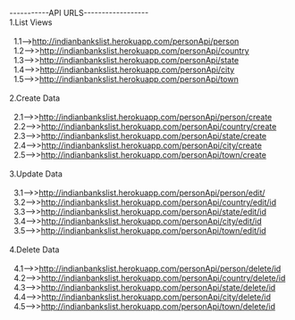 -----------API URLS------------------
<br>
1.List Views<br><br>
&nbsp; 1.1-->http://indianbankslist.herokuapp.com/personApi/person<br>
&nbsp;  1.2-->>http://indianbankslist.herokuapp.com/personApi/country<br>
&nbsp;  1.3-->>http://indianbankslist.herokuapp.com/personApi/state<br>
&nbsp;  1.4-->>http://indianbankslist.herokuapp.com/personApi/city<br>
&nbsp;  1.5-->>http://indianbankslist.herokuapp.com/personApi/town<br><br>
2.Create Data<br><br>
&nbsp;  2.1-->>http://indianbankslist.herokuapp.com/personApi/person/create<br>
&nbsp;  2.2-->>http://indianbankslist.herokuapp.com/personApi/country/create<br>
&nbsp;  2.3-->>http://indianbankslist.herokuapp.com/personApi/state/create<br>
&nbsp;  2.4-->>http://indianbankslist.herokuapp.com/personApi/city/create<br>
&nbsp;  2.5-->>http://indianbankslist.herokuapp.com/personApi/town/create<br><br>
3.Update Data<br><br>
&nbsp;  3.1-->>http://indianbankslist.herokuapp.com/personApi/person/edit/<br>
&nbsp;  3.2-->>http://indianbankslist.herokuapp.com/personApi/country/edit/id<br>
&nbsp;  3.3-->>http://indianbankslist.herokuapp.com/personApi/state/edit/id<br>
&nbsp;  3.4-->>http://indianbankslist.herokuapp.com/personApi/city/edit/id<br>
&nbsp;  3.5-->>http://indianbankslist.herokuapp.com/personApi/town/edit/id<br><br>
4.Delete Data<br><br>
&nbsp;  4.1-->>http://indianbankslist.herokuapp.com/personApi/person/delete/id<br>
&nbsp;  4.2-->>http://indianbankslist.herokuapp.com/personApi/country/delete/id<br>
&nbsp;  4.3-->>http://indianbankslist.herokuapp.com/personApi/state/delete/id<br>
&nbsp;  4.4-->>http://indianbankslist.herokuapp.com/personApi/city/delete/id<br>
&nbsp;  4.5-->>http://indianbankslist.herokuapp.com/personApi/town/delete/id<br>
